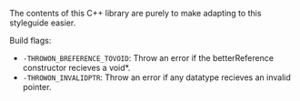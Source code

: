 The contents of this C++ library are purely to make adapting to this styleguide easier.

Build flags:
* `-THROWON_BREFERENCE_TOVOID`: Throw an error if the betterReference constructor recieves a void*.
* `-THROWON_INVALIDPTR`: Throw an error if any datatype recieves an invalid pointer.